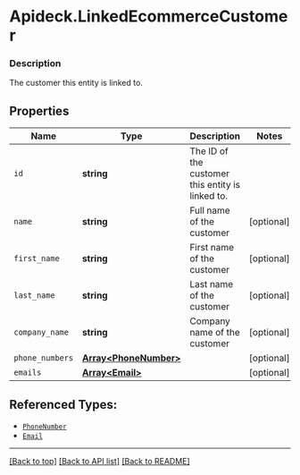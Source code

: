 # Apideck.LinkedEcommerceCustomer

### Description

The customer this entity is linked to.

## Properties
Name | Type | Description | Notes
------------ | ------------- | ------------- | -------------
`id` | **string** | The ID of the customer this entity is linked to. | 
`name` | **string** | Full name of the customer | [optional] 
`first_name` | **string** | First name of the customer | [optional] 
`last_name` | **string** | Last name of the customer | [optional] 
`company_name` | **string** | Company name of the customer | [optional] 
`phone_numbers` | [**Array&lt;PhoneNumber&gt;**](PhoneNumber.md) |  | [optional] 
`emails` | [**Array&lt;Email&gt;**](Email.md) |  | [optional] 





## Referenced Types:





* [`PhoneNumber`](PhoneNumber.md)
* [`Email`](Email.md)

---

[[Back to top]](#) [[Back to API list]](../../../../README.md#documentation-for-api-endpoints) [[Back to README]](../../../../README.md)


